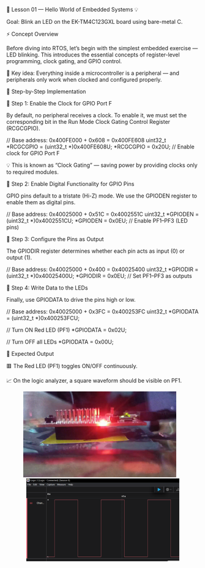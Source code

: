 🧭 Lesson 01 — Hello World of Embedded Systems 💡

Goal: Blink an LED on the EK-TM4C123GXL board using bare-metal C.

⚡ Concept Overview

Before diving into RTOS, let’s begin with the simplest embedded exercise — LED blinking.
This introduces the essential concepts of register-level programming, clock gating, and GPIO control.

🧩 Key idea:
Everything inside a microcontroller is a peripheral — and peripherals only work when clocked and configured properly.

🧠 Step-by-Step Implementation

🔹 Step 1: Enable the Clock for GPIO Port F

By default, no peripheral receives a clock.
To enable it, we must set the corresponding bit in the Run Mode Clock Gating Control Register (RCGCGPIO).

// Base address: 0x400FE000 + 0x608 = 0x400FE608
uint32_t *RCGCGPIO = (uint32_t *)0x400FE608U;
*RCGCGPIO = 0x20U;  // Enable clock for GPIO Port F

💡 This is known as “Clock Gating” — saving power by providing clocks only to required modules.

🔹 Step 2: Enable Digital Functionality for GPIO Pins

GPIO pins default to a tristate (Hi-Z) mode.
We use the GPIODEN register to enable them as digital pins.

// Base address: 0x40025000 + 0x51C = 0x4002551C
uint32_t *GPIODEN = (uint32_t *)0x4002551CU;
*GPIODEN = 0x0EU;   // Enable PF1–PF3 (LED pins)

🔹 Step 3: Configure the Pins as Output

The GPIODIR register determines whether each pin acts as input (0) or output (1).

// Base address: 0x40025000 + 0x400 = 0x40025400
uint32_t *GPIODIR = (uint32_t *)0x40025400U;
*GPIODIR = 0x0EU;   // Set PF1–PF3 as outputs

🔹 Step 4: Write Data to the LEDs

Finally, use GPIODATA to drive the pins high or low.

// Base address: 0x40025000 + 0x3FC = 0x400253FC
uint32_t *GPIODATA = (uint32_t *)0x400253FCU;

// Turn ON Red LED (PF1)
*GPIODATA = 0x02U;

// Turn OFF all LEDs
*GPIODATA = 0x00U;

🔦 Expected Output

🟥 The Red LED (PF1) toggles ON/OFF continuously.

📈 On the logic analyzer, a square waveform should be visible on PF1.

<p align="center">
  <img src="../../Images/lesson1_demo.gif" width="400" alt="LED blink demo">
  &nbsp;&nbsp;&nbsp;
  <img src="../../Images/lesson1_Logic_output.png" width="400" alt="Logic Analyzer Output">
</p>


